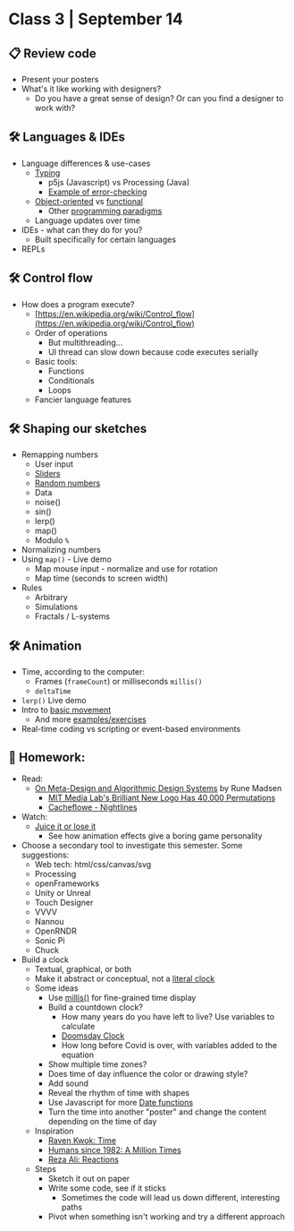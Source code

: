 # Class 3 | September 14

## 📋 Review code

* Present your posters
* What's it like working with designers?
  * Do you have a great sense of design? Or can you find a designer to work with?

## 🛠️ Languages & IDEs

* Language differences & use-cases
  * [Typing](https://en.wikipedia.org/wiki/Type_system)
    * p5js (Javascript) vs Processing (Java)
    * [Example of error-checking](https://editor.p5js.org/cacheflowe/sketches/RIT2lquNi)
  * [Object-oriented](https://en.wikipedia.org/wiki/Object-oriented_programming) vs [functional](https://en.wikipedia.org/wiki/Functional_programming)
    * Other [programming paradigms](https://en.wikipedia.org/wiki/Programming_paradigm)
  * Language updates over time
* IDEs - what can they do for you?
  * Built specifically for certain languages
* REPLs

## 🛠️ Control flow

* How does a program execute?
  * [https://en.wikipedia.org/wiki/Control_flow](https://en.wikipedia.org/wiki/Control_flow)
  * Order of operations
    * But multithreading...
    * UI thread can slow down because code executes serially
  * Basic tools:
    * Functions
    * Conditionals
    * Loops
  * Fancier language features

## 🛠️ Shaping our sketches

* Remapping numbers
  * User input
  * [Sliders](https://editor.p5js.org/cacheflowe/sketches/t7su_ViJ3)
  * [Random numbers](https://happycoding.io/tutorials/p5js/random)
  * Data
  * noise()
  * sin()
  * lerp()
  * map()
  * Modulo `%`
* Normalizing numbers
* Using `map()` - Live demo
  * Map mouse input - normalize and use for rotation
  * Map time (seconds to screen width)
* Rules
  * Arbitrary
  * Simulations
  * Fractals / L-systems

## 🛠️ Animation

* Time, according to the computer:
  * Frames (`frameCount`) or milliseconds `millis()`
  * `deltaTime`
* `lerp()` Live demo
* Intro to [basic movement](https://p5js.org/examples/motion-bounce.html)
  * And more [examples/exercises](https://creative-coding.decontextualize.com/changes-over-time/)
* Real-time coding vs scripting or event-based environments


## 📝 Homework:

* Read:
  * [On Meta-Design and Algorithmic Design Systems](https://runemadsen.com/blog/on-meta-design-and-algorithmic-design-systems/) by Rune Madsen
    * [MIT Media Lab's Brilliant New Logo Has 40,000 Permutations](https://www.fastcompany.com/1663378/mit-media-labs-brilliant-new-logo-has-40000-permutations-video)
    * [Cacheflowe - Nightlines](https://cacheflowe.com/art/physical/nightlines-t-shirt)
* Watch:
  * [Juice it or lose it](https://www.youtube.com/watch?v=Fy0aCDmgnxg)
    * See how animation effects give a boring game personality
* Choose a secondary tool to investigate this semester. Some suggestions:
  * Web tech: html/css/canvas/svg
  * Processing
  * openFrameworks
  * Unity or Unreal
  * Touch Designer
  * VVVV
  * Nannou
  * OpenRNDR
  * Sonic Pi
  * Chuck
* Build a clock
  * Textual, graphical, or both
  * Make it abstract or conceptual, not a [literal clock](https://p5js.org/examples/input-clock.html)
  * Some ideas
    * Use [millis()](https://p5js.org/reference/#/p5/millis) for fine-grained time display
    * Build a countdown clock?
      * How many years do you have left to live? Use variables to calculate
      * [Doomsday Clock](https://thebulletin.org/doomsday-clock/current-time/)
      * How long before Covid is over, with variables added to the equation
    * Show multiple time zones?
    * Does time of day influence the color or drawing style?
    * Add sound
    * Reveal the rhythm of time with shapes
    * Use Javascript for more [Date functions](https://flaviocopes.com/javascript-dates/)
    * Turn the time into another "poster" and change the content depending on the time of day
  * Inspiration
    * [Raven Kwok: Time](http://ravenkwok.com/time/)
    * [Humans since 1982: A Million Times](https://vimeo.com/channels/staffpicks/60491636)
    * [Reza Ali: Reactions](https://www.instagram.com/p/CBogs4FH4E0/)
  * Steps
    * Sketch it out on paper
    * Write some code, see if it sticks
      * Sometimes the code will lead us down different, interesting paths
    * Pivot when something isn't working and try a different approach
